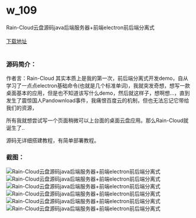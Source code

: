 # w_109
Rain-Cloud云盘源码java后端服务器+前端electron前后端分离式
<br/></br>
[下载地址](https://www.uuid2.com/109.html "下载地址")
<br/></br>
<h3>源码简介：</h3>
<p>作者言：Rain-Cloud 其实本质上是我的第一次，前后端分离式开发demo，自从学习了一点点electron基础命令(也就是几个标准单词)，我就突发奇想，想写一款桌面基本的应用，但是也不知道该写什么demo，然后就这样子，想啊想...，直到发生了震惊国人Pandownload事件，我痛恨百度云的机制，但也无法忘记它带给我们的资源，<p>
<p>所有我就想尝试写一个页面稍微可以上台面的桌面云盘应用。那么Rain-Cloud就诞生了..<p>
<p>源码无详细搭建教程，有简单部署教程。<p>
<h3>截图：</h3>
<img src="https://www.uuid2.com/wp-content/uploads/img/202105/3a6a983132.png" alt="Rain-Cloud云盘源码java后端服务器+前端electron前后端分离式"><img src="https://www.uuid2.com/wp-content/uploads/img/202105/2e0cfc3784.png" alt="Rain-Cloud云盘源码java后端服务器+前端electron前后端分离式"><img src="https://www.uuid2.com/wp-content/uploads/img/202105/7790b6d268.png" alt="Rain-Cloud云盘源码java后端服务器+前端electron前后端分离式"><img src="https://www.uuid2.com/wp-content/uploads/img/202105/daa4d3c739.png" alt="Rain-Cloud云盘源码java后端服务器+前端electron前后端分离式"><img src="https://www.uuid2.com/wp-content/uploads/img/202105/b27652e293.png" alt="Rain-Cloud云盘源码java后端服务器+前端electron前后端分离式"><img src="https://www.uuid2.com/wp-content/uploads/img/202105/9822bf2309.png" alt="Rain-Cloud云盘源码java后端服务器+前端electron前后端分离式">
